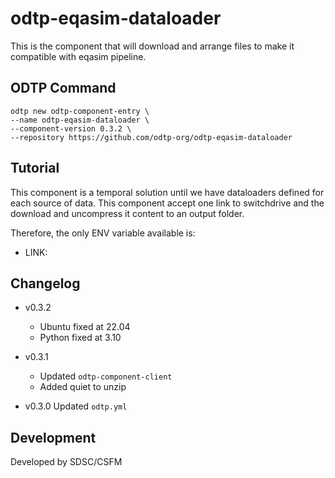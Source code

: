 # odtp-eqasim-dataloader
This is the component that will download and arrange files to make it compatible with eqasim pipeline. 

## ODTP Command

```
odtp new odtp-component-entry \
--name odtp-eqasim-dataloader \
--component-version 0.3.2 \
--repository https://github.com/odtp-org/odtp-eqasim-dataloader
```

## Tutorial

This component is a temporal solution until we have dataloaders defined for each source of data. This component accept one link to switchdrive and the download and uncompress it content to an output folder. 

Therefore, the only ENV variable available is: 

- LINK:

## Changelog

- v0.3.2
    - Ubuntu fixed at 22.04
    - Python fixed at 3.10

- v0.3.1 
    - Updated `odtp-component-client`
    - Added quiet to unzip

- v0.3.0 Updated `odtp.yml`

## Development

Developed by SDSC/CSFM
